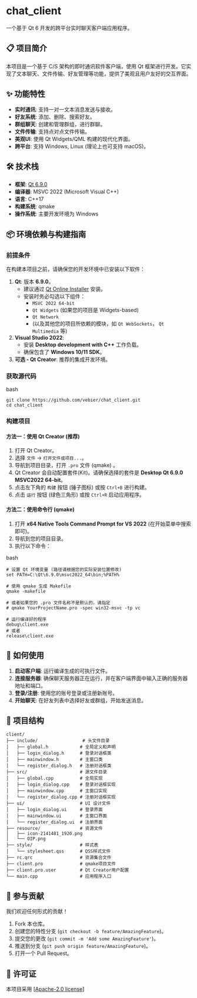 # chat_client

一个基于 Qt 6 开发的跨平台实时聊天客户端应用程序。

## 📋 项目简介

本项目是一个基于 C/S 架构的即时通讯软件客户端，使用 Qt 框架进行开发。它实现了文本聊天、文件传输、好友管理等功能，提供了美观且用户友好的交互界面。

## ✨ 功能特性

- **实时通讯**: 支持一对一文本消息发送与接收。
- **好友系统**: 添加、删除、搜索好友。
- **群组聊天**: 创建和管理群组，进行群聊。
- **文件传输**: 支持点对点文件传输。
- **美观UI**: 使用 Qt Widgets/QML 构建的现代化界面。
- **跨平台**: 支持 Windows, Linux (理论上也可支持 macOS)。

## 🛠️ 技术栈

- **框架**: [Qt 6.9.0](https://www.qt.io/)
- **编译器**: MSVC 2022 (Microsoft Visual C++)
- **语言**: C++17
- **构建系统**: qmake 
- **操作系统**: 主要开发环境为 Windows

## 📦 环境依赖与构建指南

### 前提条件

在构建本项目之前，请确保您的开发环境中已安装以下软件：

1. **Qt**: 版本 **6.9.0**。
   - 建议通过 [Qt Online Installer](https://www.qt.io/download-open-source) 安装。
   - 安装时务必勾选以下组件：
     - `MSVC 2022 64-bit`
     - `Qt Widgets` (如果您的项目是 Widgets-based)
     - `Qt Network`
     - (以及其他您的项目所依赖的模块，如 `Qt WebSockets`， `Qt Multimedia` 等)
2. **Visual Studio 2022**:
   - 安装 **Desktop development with C++** 工作负载。
   - 确保包含了 **Windows 10/11 SDK**。
3. **可选 - Qt Creator**: 推荐的集成开发环境。

### 获取源代码

bash

```
git clone https://github.com/vebier/chat_client.git
cd chat_client
```



### 构建项目

#### 方法一：使用 Qt Creator (推荐)

1. 打开 Qt Creator。
2. 选择 `文件` -> `打开文件或项目...`。
3. 导航到项目目录，打开 `.pro` 文件 (qmake) 。
4. Qt Creator 会自动配置套件(Kit)。请确保选择的套件是 **Desktop Qt 6.9.0 MSVC2022 64-bit**。
5. 点击左下角的 `构建` 按钮 (锤子图标) 或按 `Ctrl+B` 进行构建。
6. 点击 `运行` 按钮 (绿色三角形) 或按 `Ctrl+R` 启动应用程序。

#### 方法二：使用命令行 (qmake)

1. 打开 **x64 Native Tools Command Prompt for VS 2022** (在开始菜单中搜索即可)。
2. 导航到您的项目目录。
3. 执行以下命令：

bash

```
# 设置 Qt 环境变量 (路径请根据您的实际安装位置修改)
set PATH=C:\Qt\6.9.0\msvc2022_64\bin;%PATH%

# 使用 qmake 生成 Makefile
qmake -makefile

# 或者如果您的 .pro 文件名称不是默认的，请指定
# qmake YourProjectName.pro -spec win32-msvc -tp vc

# 运行编译好的程序
debug\client.exe
# 或者 
release\client.exe
```



## 🚀 如何使用

1. **启动客户端**: 运行编译生成的可执行文件。
2. **连接服务器**: 确保聊天服务器正在运行，并在客户端界面中输入正确的服务器地址和端口。
3. **登录/注册**: 使用您的账号登录或注册新账号。
4. **开始聊天**: 在好友列表中选择好友或群组，开始发送消息。

## 📁 项目结构

```
client/
├── include/                 # 头文件目录
│   ├── global.h            # 全局定义和声明
│   ├── login_dialog.h      # 登录对话框类
│   ├── mainwindow.h        # 主窗口类
│   └── register_dialog.h   # 注册对话框类
├── src/                    # 源文件目录
│   ├── global.cpp          # 全局实现
│   ├── login_dialog.cpp    # 登录对话框实现
│   ├── mainwindow.cpp      # 主窗口实现
│   └── register_dialog.cpp # 注册对话框实现
├── ui/                     # UI 设计文件
│   ├── login_dialog.ui     # 登录界面
│   ├── mainwindow.ui       # 主窗口界面
│   └── register_dialog.ui  # 注册界面
├── resource/               # 资源文件
│   ├── icon-2141481_1920.png
│   └── OIP.png
├── style/                  # 样式表
│   └── stylesheet.qss      # QSS样式文件
├── rc.qrc                  # 资源集合文件
├── client.pro              # qmake项目文件
├── client.pro.user         # Qt Creator用户配置
└── main.cpp                # 应用程序入口
```



## 🤝 参与贡献

我们欢迎任何形式的贡献！

1. Fork 本仓库。
2. 创建您的特性分支 (`git checkout -b feature/AmazingFeature`)。
3. 提交您的更改 (`git commit -m 'Add some AmazingFeature'`)。
4. 推送到分支 (`git push origin feature/AmazingFeature`)。
5. 打开一个 Pull Request。

## 📄 许可证

本项目采用 [[Apache-2.0 license](https://github.com/vebier/chat_client#)] 
